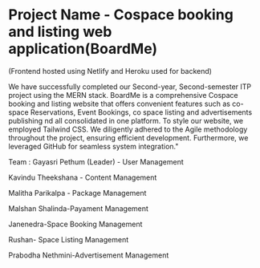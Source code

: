 # Project Name - Cospace booking and listing web application(BoardMe)




(Frontend hosted using Netlify and Heroku used for backend)

We have successfully completed our Second-year, Second-semester ITP project using the MERN stack. BoardMe is a comprehensive Cospace booking and listing website that offers convenient features such as co-space Reservations, Event Bookings, co space listing and advertisements publishing nd all consolidated in one platform. To style our website, we employed Tailwind CSS. We diligently adhered to the Agile methodology throughout the project, ensuring efficient development. Furthermore, we leveraged GitHub for seamless system integration."

Team :
Gayasri Pethum (Leader) - User Management

Kavindu Theekshana - Content Management

Malitha Parikalpa - Package Management

Malshan Shalinda-Payament Management

Janenedra-Space Booking Management

Rushan- Space Listing Management

Prabodha Nethmini-Advertisement Management








